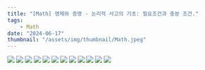 ```yaml
---
title: "[Math] 명제와 증명 - 논리적 사고의 기초: 필요조건과 충분 조건."
tags:
    - Math
date: "2024-06-17"
thumbnail: "/assets/img/thumbnail/Math.jpeg"
---
```


<img src = "https://github.com/devKobe24/images2/blob/main/Math/%E1%84%91%E1%85%B5%E1%86%AF%E1%84%8B%E1%85%AD%E1%84%8E%E1%85%AE%E1%86%BC%E1%84%87%E1%85%AE%E1%86%AB%E1%84%8C%E1%85%A9%E1%84%80%E1%85%A5%E1%86%AB1.jpg?raw=true">
<img src = "https://github.com/devKobe24/images2/blob/main/Math/%E1%84%91%E1%85%B5%E1%86%AF%E1%84%8B%E1%85%AD%E1%84%8E%E1%85%AE%E1%86%BC%E1%84%87%E1%85%AE%E1%86%AB%E1%84%8C%E1%85%A9%E1%84%80%E1%85%A5%E1%86%AB2.jpg?raw=true">
<img src = "https://github.com/devKobe24/images2/blob/main/Math/%E1%84%91%E1%85%B5%E1%86%AF%E1%84%8B%E1%85%AD%E1%84%8E%E1%85%AE%E1%86%BC%E1%84%87%E1%85%AE%E1%86%AB%E1%84%8C%E1%85%A9%E1%84%80%E1%85%A5%E1%86%AB3.jpg?raw=true">
<img src = "https://github.com/devKobe24/images2/blob/main/Math/%E1%84%91%E1%85%B5%E1%86%AF%E1%84%8B%E1%85%AD%E1%84%8E%E1%85%AE%E1%86%BC%E1%84%87%E1%85%AE%E1%86%AB%E1%84%8C%E1%85%A9%E1%84%80%E1%85%A5%E1%86%AB4.jpg?raw=true">
<img src = "https://github.com/devKobe24/images2/blob/main/Math/%E1%84%91%E1%85%B5%E1%86%AF%E1%84%8B%E1%85%AD%E1%84%8E%E1%85%AE%E1%86%BC%E1%84%87%E1%85%AE%E1%86%AB%E1%84%8C%E1%85%A9%E1%84%80%E1%85%A5%E1%86%AB5.jpg?raw=true">
<img src = "https://github.com/devKobe24/images2/blob/main/Math/%E1%84%91%E1%85%B5%E1%86%AF%E1%84%8B%E1%85%AD%E1%84%8E%E1%85%AE%E1%86%BC%E1%84%87%E1%85%AE%E1%86%AB%E1%84%8C%E1%85%A9%E1%84%80%E1%85%A5%E1%86%AB6.jpg?raw=true">
<img src = "https://github.com/devKobe24/images2/blob/main/Math/%E1%84%91%E1%85%B5%E1%86%AF%E1%84%8B%E1%85%AD%E1%84%8E%E1%85%AE%E1%86%BC%E1%84%87%E1%85%AE%E1%86%AB%E1%84%8C%E1%85%A9%E1%84%80%E1%85%A5%E1%86%AB7.jpg?raw=true">
<img src = "https://github.com/devKobe24/images2/blob/main/Math/%E1%84%91%E1%85%B5%E1%86%AF%E1%84%8B%E1%85%AD%E1%84%8E%E1%85%AE%E1%86%BC%E1%84%87%E1%85%AE%E1%86%AB%E1%84%8C%E1%85%A9%E1%84%80%E1%85%A5%E1%86%AB8.jpg?raw=true">
<img src = "https://github.com/devKobe24/images2/blob/main/Math/%E1%84%91%E1%85%B5%E1%86%AF%E1%84%8B%E1%85%AD%E1%84%8E%E1%85%AE%E1%86%BC%E1%84%87%E1%85%AE%E1%86%AB%E1%84%8C%E1%85%A9%E1%84%80%E1%85%A5%E1%86%AB9.jpg?raw=true">
<img src = "https://github.com/devKobe24/images2/blob/main/Math/%E1%84%91%E1%85%B5%E1%86%AF%E1%84%8B%E1%85%AD%E1%84%8E%E1%85%AE%E1%86%BC%E1%84%87%E1%85%AE%E1%86%AB%E1%84%8C%E1%85%A9%E1%84%80%E1%85%A5%E1%86%AB10.jpg?raw=true">
<img src = "https://github.com/devKobe24/images2/blob/main/Math/%E1%84%91%E1%85%B5%E1%86%AF%E1%84%8B%E1%85%AD%E1%84%8E%E1%85%AE%E1%86%BC%E1%84%87%E1%85%AE%E1%86%AB%E1%84%8C%E1%85%A9%E1%84%80%E1%85%A5%E1%86%AB11.jpg?raw=true">
<img src = "https://github.com/devKobe24/images2/blob/main/Math/%E1%84%91%E1%85%B5%E1%86%AF%E1%84%8B%E1%85%AD%E1%84%8E%E1%85%AE%E1%86%BC%E1%84%87%E1%85%AE%E1%86%AB%E1%84%8C%E1%85%A9%E1%84%80%E1%85%A5%E1%86%AB12.jpg?raw=true">
